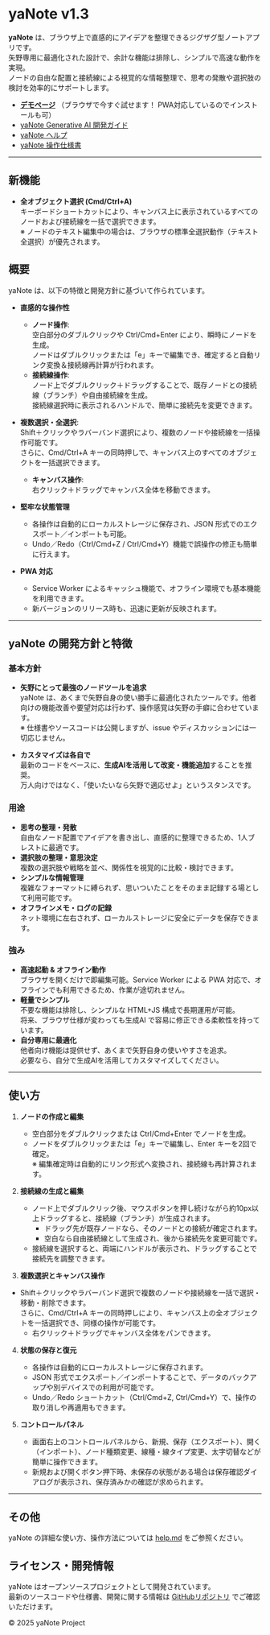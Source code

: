 # yaNote v1.3

**yaNote** は、ブラウザ上で直感的にアイデアを整理できるジグザグ型ノートアプリです。  
矢野専用に最適化された設計で、余計な機能は排除し、シンプルで高速な動作を実現。  
ノードの自由な配置と接続線による視覚的な情報整理で、思考の発散や選択肢の検討を効率的にサポートします。

* **[デモページ](https://co-meeting.github.io/yaNote/)** （ブラウザで今すぐ試せます！ PWA対応しているのでインストールも可）
* [yaNote Generative AI 開発ガイド](./ChatGPT_DevGuide.md)
* [yaNote ヘルプ](./help.md)
* [yaNote 操作仕様書](./yaNote-OperationSpec.md)


---

## 新機能

- **全オブジェクト選択 (Cmd/Ctrl+A)**  
  キーボードショートカットにより、キャンバス上に表示されているすべてのノードおよび接続線を一括で選択できます。  
  ※ ノードのテキスト編集中の場合は、ブラウザの標準全選択動作（テキスト全選択）が優先されます。

## 概要

yaNote は、以下の特徴と開発方針に基づいて作られています。

- **直感的な操作性**  
  - **ノード操作**:  
    空白部分のダブルクリックや Ctrl/Cmd+Enter により、瞬時にノードを生成。  
    ノードはダブルクリックまたは「e」キーで編集でき、確定すると自動リンク変換＆接続線再計算が行われます。
  - **接続線操作**:  
    ノード上でダブルクリック＋ドラッグすることで、既存ノードとの接続線（ブランチ）や自由接続線を生成。  
    接続線選択時に表示されるハンドルで、簡単に接続先を変更できます。
- **複数選択・全選択**:  
  Shift＋クリックやラバーバンド選択により、複数のノードや接続線を一括操作可能です。  
  さらに、Cmd/Ctrl+A キーの同時押しで、キャンバス上のすべてのオブジェクトを一括選択できます。
  - **キャンバス操作**:  
    右クリック＋ドラッグでキャンバス全体を移動できます。

- **堅牢な状態管理**  
  - 各操作は自動的にローカルストレージに保存され、JSON 形式でのエクスポート／インポートも可能。  
  - Undo／Redo（Ctrl/Cmd+Z / Ctrl/Cmd+Y）機能で誤操作の修正も簡単に行えます。

- **PWA 対応**  
  - Service Worker によるキャッシュ機能で、オフライン環境でも基本機能を利用できます。  
  - 新バージョンのリリース時も、迅速に更新が反映されます。

---

## yaNote の開発方針と特徴

### 基本方針
- **矢野にとって最強のノードツールを追求**  
  yaNote は、あくまで矢野自身の使い勝手に最適化されたツールです。他者向けの機能改善や要望対応は行わず、操作感覚は矢野の手癖に合わせています。  
  ※ 仕様書やソースコードは公開しますが、issue やディスカッションには一切応じません。

- **カスタマイズは各自で**  
  最新のコードをベースに、**生成AIを活用して改変・機能追加**することを推奨。  
  万人向けではなく、「使いたいなら矢野で適応せよ」というスタンスです。

### 用途
- **思考の整理・発散**  
  自由なノード配置でアイデアを書き出し、直感的に整理できるため、1人ブレストに最適です。
- **選択肢の整理・意思決定**  
  複数の選択肢や戦略を並べ、関係性を視覚的に比較・検討できます。
- **シンプルな情報管理**  
  複雑なフォーマットに縛られず、思いついたことをそのまま記録する場として利用可能です。
- **オフラインメモ・ログの記録**  
  ネット環境に左右されず、ローカルストレージに安全にデータを保存できます。

### 強み
- **高速起動 & オフライン動作**  
  ブラウザを開くだけで即編集可能。Service Worker による PWA 対応で、オフラインでも利用できるため、作業が途切れません。
- **軽量でシンプル**  
  不要な機能は排除し、シンプルな HTML+JS 構成で長期運用が可能。  
  将来、ブラウザ仕様が変わっても生成AI で容易に修正できる柔軟性を持っています。
- **自分専用に最適化**  
  他者向け機能は提供せず、あくまで矢野自身の使いやすさを追求。  
  必要なら、自分で生成AIを活用してカスタマイズしてください。

---

## 使い方

1. **ノードの作成と編集**  
   - 空白部分をダブルクリックまたは Ctrl/Cmd+Enter でノードを生成。  
   - ノードをダブルクリックまたは「e」キーで編集し、Enter キーを2回で確定。  
   ※ 編集確定時は自動的にリンク形式へ変換され、接続線も再計算されます。

2. **接続線の生成と編集**  
   - ノード上でダブルクリック後、マウスボタンを押し続けながら約10px以上ドラッグすると、接続線（ブランチ）が生成されます。  
     - ドラッグ先が既存ノードなら、そのノードとの接続が確定されます。  
     - 空白なら自由接続線として生成され、後から接続先を変更可能です。  
   - 接続線を選択すると、両端にハンドルが表示され、ドラッグすることで接続先を調整できます。

3. **複数選択とキャンバス操作**  
- Shift＋クリックやラバーバンド選択で複数のノードや接続線を一括で選択・移動・削除できます。  
  さらに、Cmd/Ctrl+A キーの同時押しにより、キャンバス上の全オブジェクトを一括選択でき、同様の操作が可能です。  
   - 右クリック＋ドラッグでキャンバス全体をパンできます。

4. **状態の保存と復元**  
   - 各操作は自動的にローカルストレージに保存されます。  
   - JSON 形式でエクスポート／インポートすることで、データのバックアップや別デバイスでの利用が可能です。  
   - Undo／Redo ショートカット（Ctrl/Cmd+Z, Ctrl/Cmd+Y）で、操作の取り消しや再適用もできます。

5. **コントロールパネル**  
   - 画面右上のコントロールパネルから、新規、保存（エクスポート）、開く（インポート）、ノード種類変更、線種・線タイプ変更、太字切替などが簡単に操作できます。  
   - 新規および開くボタン押下時、未保存の状態がある場合は保存確認ダイアログが表示され、保存済みかの確認が求められます。

---

## その他

yaNote の詳細な使い方、操作方法については [help.md](./help.md) をご参照ください。

## ライセンス・開発情報

yaNote はオープンソースプロジェクトとして開発されています。  
最新のソースコードや仕様書、開発に関する情報は [GitHubリポジトリ](https://github.com/co-meeting/yaNote) でご確認いただけます。

© 2025 yaNote Project
